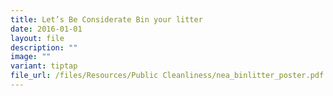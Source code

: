 ```yaml
---
title: Let’s Be Considerate Bin your litter
date: 2016-01-01
layout: file
description: ""
image: ""
variant: tiptap
file_url: /files/Resources/Public Cleanliness/nea_binlitter_poster.pdf
---
```

